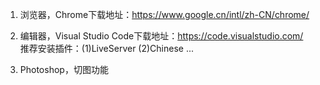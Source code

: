 1. 浏览器，Chrome下载地址：https://www.google.cn/intl/zh-CN/chrome/

2. 编辑器，Visual Studio Code下载地址：https://code.visualstudio.com/  
推荐安装插件：(1)LiveServer (2)Chinese ...

3. Photoshop，切图功能